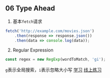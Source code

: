 ## 06 Type Ahead

1. 基本`fetch`请求
``` javascript
fetch('http://example.com/movies.json')
    .then(response => response.json())
    .then(data => console.log(data));
```

2. Regular Expression
``` javascript
const regex = new RegExp(wordToMatch, 'gi');
```
`g`表示全局搜索，`i`表示忽略大小写
[学习](https://github.com/ziishaned/learn-regex/blob/master/translations/README-cn.md)
[线上练习](https://regex101.com/)
